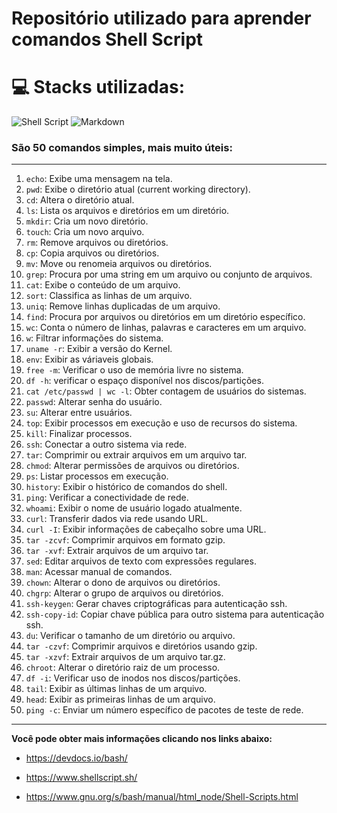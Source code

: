 # Repositório utilizado para aprender comandos Shell Script

# 💻 Stacks utilizadas:
![Shell Script](https://img.shields.io/badge/shell_script-%23121011.svg?style=for-the-badge&logo=gnu-bash&logoColor=%23F7DF1E) ![Markdown](https://img.shields.io/badge/markdown-%23000000.svg?style=for-the-badge&logo=markdown&logoColor=%23F7DF1E) 
### São 50 comandos simples, mais muito úteis:
---

1.  `echo`: Exibe uma mensagem na tela.
2.  `pwd`: Exibe o diretório atual (current working directory).
3.  `cd`: Altera o diretório atual.
4.  `ls`: Lista os arquivos e diretórios em um diretório.
5.  `mkdir`: Cria um novo diretório.
6.  `touch`: Cria um novo arquivo.
7.  `rm`: Remove arquivos ou diretórios.
8.  `cp`: Copia arquivos ou diretórios.
9.  `mv`: Move ou renomeia arquivos ou diretórios.
10. `grep`: Procura por uma string em um arquivo ou conjunto de arquivos.
11. `cat`: Exibe o conteúdo de um arquivo.
12. `sort`: Classifica as linhas de um arquivo.
13. `uniq`: Remove linhas duplicadas de um arquivo.
14. `find`: Procura por arquivos ou diretórios em um diretório específico.
15. `wc`: Conta o número de linhas, palavras e caracteres em um arquivo.
16. `w`: Filtrar informações do sistema.
17. `uname -r`: Exibir a versão do Kernel.
18. `env`: Exibir as váriaveis globais.
19. `free -m`: Verificar o uso de memória livre no sistema.
20. `df -h`: verificar o espaço disponível nos discos/partições.
21. `cat /etc/passwd | wc -l`: Obter contagem de usuários do sistemas.
22. `passwd`: Alterar senha do usuário.
23. `su`: Alterar entre usuários.
24. `top`: Exibir processos em execução e uso de recursos do sistema.
25. `kill`: Finalizar processos.
26. `ssh`: Conectar a outro sistema via rede.
27. `tar`: Comprimir ou extrair arquivos em um arquivo tar.
28. `chmod`: Alterar permissões de arquivos ou diretórios.
29. `ps`: Listar processos em execução.
30. `history`: Exibir o histórico de comandos do shell.
31. `ping`: Verificar a conectividade de rede.
32. `whoami`: Exibir o nome de usuário logado atualmente.
33. `curl`: Transferir dados via rede usando URL.
34. `curl -I`: Exibir informações de cabeçalho sobre uma URL.
35. `tar -zcvf`: Comprimir arquivos em formato gzip.
36. `tar -xvf`: Extrair arquivos de um arquivo tar.
37. `sed`: Editar arquivos de texto com expressões regulares.
38. `man`: Acessar manual de comandos.
39. `chown`: Alterar o dono de arquivos ou diretórios.
40. `chgrp`: Alterar o grupo de arquivos ou diretórios.
41. `ssh-keygen`: Gerar chaves criptográficas para autenticação ssh.
42. `ssh-copy-id`: Copiar chave pública para outro sistema para autenticação ssh.
43. `du`: Verificar o tamanho de um diretório ou arquivo.
44. `tar -czvf`: Comprimir arquivos e diretórios usando gzip.
45. `tar -xzvf`: Extrair arquivos de um arquivo tar.gz.
46. `chroot`: Alterar o diretório raiz de um processo.
47. `df -i`: Verificar uso de inodos nos discos/partições.
48. `tail`: Exibir as últimas linhas de um arquivo.
49. `head`: Exibir as primeiras linhas de um arquivo.
50. `ping -c`: Enviar um número específico de pacotes de teste de rede.

---
**Você pode obter mais informações clicando nos links abaixo:**



* https://devdocs.io/bash/

* https://www.shellscript.sh/

* https://www.gnu.org/s/bash/manual/html_node/Shell-Scripts.html
 
